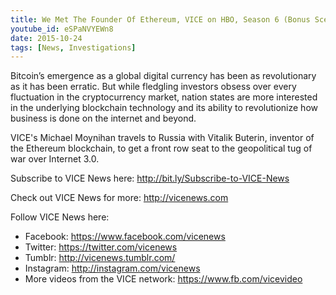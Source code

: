```yaml
---
title: We Met The Founder Of Ethereum, VICE on HBO, Season 6 (Bonus Scene)
youtube_id: eSPaNVYEWn8
date: 2015-10-24
tags: [News, Investigations]
---
```


Bitcoin’s emergence as a global digital currency has been as revolutionary as it has been erratic. But while fledgling investors obsess over every fluctuation in the cryptocurrency market, nation states are more interested in the underlying blockchain technology and its ability to revolutionize how business is done on the internet and beyond. 

VICE's Michael Moynihan travels to Russia with Vitalik Buterin, inventor of the Ethereum blockchain, to get a front row seat to the geopolitical tug of war over Internet 3.0.

Subscribe to VICE News here: <http://bit.ly/Subscribe-to-VICE-News>

Check out VICE News for more: <http://vicenews.com>

Follow VICE News here:

- Facebook: <https://www.facebook.com/vicenews>
- Twitter: <https://twitter.com/vicenews>
- Tumblr: <http://vicenews.tumblr.com/>
- Instagram: <http://instagram.com/vicenews>
- More videos from the VICE network: <https://www.fb.com/vicevideo>
